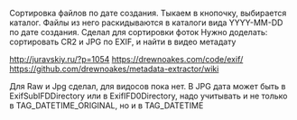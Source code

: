 Сортировка файлов по дате создания. Тыкаем в кнопочку, выбирается каталог.
Файлы из него раскидываются в каталоги вида YYYY-MM-DD по дате создания.
Сделал для сортировки фоток
Нужно доделать: сортировать CR2 и JPG по EXIF, и найти в видео метадату

http://juravskiy.ru/?p=1054
https://drewnoakes.com/code/exif/
https://github.com/drewnoakes/metadata-extractor/wiki

Для Raw и Jpg сделал, для видосов пока нет.
В JPG дата может быть в ExifSubIFDDirectory или в ExifIFD0Directory, надо учитывать
и не только в TAG_DATETIME_ORIGINAL, но и в TAG_DATETIME